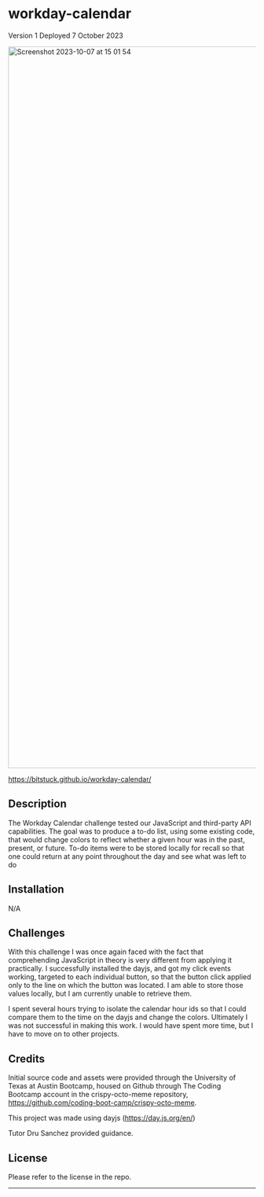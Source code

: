 # workday-calendar

Version 1
Deployed 7 October 2023

<img width="1468" alt="Screenshot 2023-10-07 at 15 01 54" src="https://github.com/BitsTuck/workday-calendar/assets/144712161/050244ea-20f2-4959-a43a-1d08fbd79052">


https://bitstuck.github.io/workday-calendar/

## Description

The Workday Calendar challenge tested our JavaScript and third-party API capabilities. The goal was to produce a to-do list, using some existing code, that would change colors to reflect whether a given hour was in the past, present, or future. To-do items were to be stored locally for recall so that one could return at any point throughout the day and see what was left to do

## Installation

N/A

## Challenges

With this challenge I was once again faced with the fact that comprehending JavaScript in theory is very different from applying it practically. I successfully installed the dayjs, and got my click events working, targeted to each individual button, so that the button click applied only to the line on which the button was located. I am able to store those values locally, but I am currently unable to retrieve them.

I spent several hours trying to isolate the calendar hour ids so that I could compare them to the time on the dayjs and change the colors. Ultimately I was not successful in making this work. I would have spent more time, but I have to move on to other projects.

## Credits

Initial source code and assets were provided through the University of Texas at Austin Bootcamp, housed on Github through The Coding Bootcamp account in the crispy-octo-meme repository, https://github.com/coding-boot-camp/crispy-octo-meme.

This project was made using dayjs (https://day.js.org/en/)

Tutor Dru Sanchez provided guidance.



## License

Please refer to the license in the repo.

---
